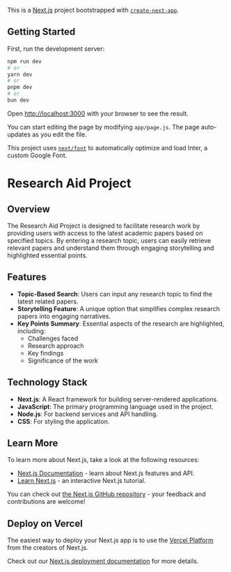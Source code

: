 This is a [Next.js](https://nextjs.org/) project bootstrapped with [`create-next-app`](https://github.com/vercel/next.js/tree/canary/packages/create-next-app).

## Getting Started

First, run the development server:

```bash
npm run dev
# or
yarn dev
# or
pnpm dev
# or
bun dev
```

Open [http://localhost:3000](http://localhost:3000) with your browser to see the result.

You can start editing the page by modifying `app/page.js`. The page auto-updates as you edit the file.

This project uses [`next/font`](https://nextjs.org/docs/basic-features/font-optimization) to automatically optimize and load Inter, a custom Google Font.
# Research Aid Project

## Overview

The Research Aid Project is designed to facilitate research work by providing users with access to the latest academic papers based on specified topics. By entering a research topic, users can easily retrieve relevant papers and understand them through engaging storytelling and highlighted essential points.

## Features

- **Topic-Based Search**: Users can input any research topic to find the latest related papers.
- **Storytelling Feature**: A unique option that simplifies complex research papers into engaging narratives.
- **Key Points Summary**: Essential aspects of the research are highlighted, including:
  - Challenges faced
  - Research approach
  - Key findings
  - Significance of the work

## Technology Stack

- **Next.js**: A React framework for building server-rendered applications.
- **JavaScript**: The primary programming language used in the project.
- **Node.js**: For backend services and API handling.
- **CSS**: For styling the application.


## Learn More

To learn more about Next.js, take a look at the following resources:

- [Next.js Documentation](https://nextjs.org/docs) - learn about Next.js features and API.
- [Learn Next.js](https://nextjs.org/learn) - an interactive Next.js tutorial.

You can check out [the Next.js GitHub repository](https://github.com/vercel/next.js/) - your feedback and contributions are welcome!

## Deploy on Vercel

The easiest way to deploy your Next.js app is to use the [Vercel Platform](https://vercel.com/new?utm_medium=default-template&filter=next.js&utm_source=create-next-app&utm_campaign=create-next-app-readme) from the creators of Next.js.

Check out our [Next.js deployment documentation](https://nextjs.org/docs/deployment) for more details.
